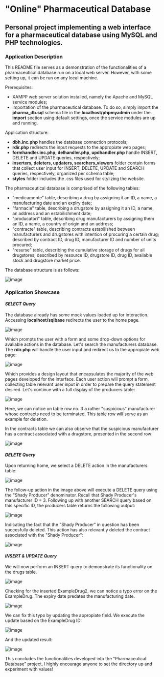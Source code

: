# "Online" Pharmaceutical Database
## Personal project implementing a web interface for a pharmaceutical database using MySQL and PHP technologies.

### Application Description

This README file serves as a demonstration of the functionalities of a pharmaceutical database run on a local web server. However, with some setting up, it can be run on any local machine.

Prerequisites:

- XAMPP web server solution installed, namely the Apache and MySQL service modules;
- Importation of the pharmaceutical database. To do so, simply import the **pharma_db.sql** schema file in the **localhost/phpmyadmin** under the **import** section using default settings, once the service modules are up and running.

Application structure:

- **dbh.inc.php** handles the database connection protocols;
- **rdir.php** redirects the input requests to the appropiate web pages;
- **formhandler.inc.php, delhandler.php, updhandler.php** handle INSERT, DELETE and UPDATE queries, respectively;
- **inserters, deleters, updaters, searchers_viewers** folder contain forms that collect user input for INSERT, DELETE, UPDATE and SEARCH queries, respectively, organized per schema table;
- **styles** folder includes the .css files used for stylizing the website.

The pharmaceutical database is comprised of the following tables:
- "medicamente" table, describing a drug by assigning it an ID, a name, a manufacturing date and an expiry date;
- "farmacie" table, describing a drugstore by assigning it an ID, a name, an address and an estabilishment date;
- "producatori" table, describing drug manufacturers by assigning them an ID, a name, a country of origin and an address;
- "contracte" table, describing contracts estabilished between manufacturers and drugstores with intention of procuring a certain drug; described by contract ID, drug ID, manufacturer ID and number of units procured;
- "resurse" table, describing the cumulative storage of drugs for all drugstores; described by resource ID, drugstore ID, drug ID, available stock and drugstore market price.

The database structure is as follows:

![image](https://github.com/user-attachments/assets/72fc5a72-81cb-4e93-920d-7a575ca8ebb5)


### Application Showcase

#### *SELECT Query*

The database already has some mock values loaded up for interaction. Accessing **localhost/sqlbase** redirects the user to the home page.

![image](https://github.com/user-attachments/assets/5881667f-fc61-45c7-9b50-7319a44449f7)

Which prompts the user with a form and some drop-down options for avaliable actions in the database. Let's search the manufacturers database. The **rdir.php** will handle the user input and redirect us to the appropiate web page:

![image](https://github.com/user-attachments/assets/91d82736-fb7e-44df-9a34-79ec1c2a93ee)

Which provides a design layout that encapsulates the majority of the web pages developed for the interface. Each user action will prompt a form, collecting table relevant user input in order to prepare the query statement desired. Let's continue with a full display of the producers table:

![image](https://github.com/user-attachments/assets/a19bbae1-12a8-44ed-a62b-3877d0a5a160)

Here, we can notice on table row no. 3 a rather "suspicious" manufacturer whose contracts need to be terminated. This table row will serve as an example for deletion.

In the contracts table we can also observe that the suspicious manufacturer has a contract associated with a drugstore, presented in the second row:

![image](https://github.com/user-attachments/assets/58f9219c-cd38-468b-bf07-f391d3640d79)

#### *DELETE Query*

Upon returning home, we select a DELETE action in the manufacturers table:

![image](https://github.com/user-attachments/assets/1e840684-e1f7-421e-8366-acd1f60b3e7f)

The follow-up action in the image above will execute a DELETE query using the "Shady Producer" denominator. Recall that Shady Producer's manufacturer ID = 3. Following up with another SEARCH query based on this specific ID, the producers table returns the following output:

![image](https://github.com/user-attachments/assets/33e1531d-4151-45f9-a5e5-045645fc5c8f)

Indicating the fact that the "Shady Producer" in question has been succesfully deleted. This action has also relevantly deleted the contract associated with the "Shady Producer":

![image](https://github.com/user-attachments/assets/e87f9943-1039-494d-8a2b-b57b53a0c87c)

#### *INSERT & UPDATE Query*

We will now perform an INSERT query to demonstrate its functionality on the drugs table.

![image](https://github.com/user-attachments/assets/e1ffd5c0-c9c4-41de-a53b-4238fe6405be)

Checking for the inserted ExampleDrug2, we can notice a typo error on the ExampleDrug. The expiry date predates the manufacturing date.

![image](https://github.com/user-attachments/assets/8341ee3d-f4a3-445c-8d84-bd47aa4225d2)

We can fix this typo by updating the appropiate field. We execute the update based on the ExampleDrug ID:

![image](https://github.com/user-attachments/assets/67c9b66b-c1ff-48c8-9e86-c42babc69dba)

And the updated result:

![image](https://github.com/user-attachments/assets/215ee38f-cb91-4686-9105-c6d0b5487984)

This concludes the functionalities developed into the "Pharmaceutical Database" project. I highly encourage anyone to set the directory up and experiment with values!






